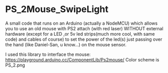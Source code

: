 # PS_2Mouse_SwipeLight
A small code that runs on an Arduino (actually a NodeMCU) which allows you to use an old mouse with PS2 attach (with red laser) 
WITHOUT external hardware (except for a LED ,or 5v led strips(much more cool, with same code) and cables of course) to set the power of the led(s)
just passing over the hand (like Daniel-San, u know...) on the mouse sensor.

I used this library to interface the mouse: https://playground.arduino.cc/ComponentLib/Ps2mouse/
Color scheme is PS_2.png
